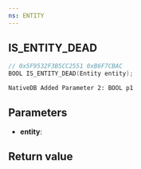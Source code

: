 ```yaml
---
ns: ENTITY
---
```

## IS_ENTITY_DEAD

```c
// 0x5F9532F3B5CC2551 0xB6F7CBAC
BOOL IS_ENTITY_DEAD(Entity entity);
```

```
NativeDB Added Parameter 2: BOOL p1
```

## Parameters
* **entity**: 

## Return value
